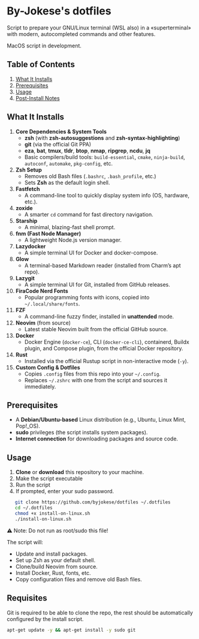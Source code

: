 # By-Jokese's dotfiles

Script to prepare your GNU/Linux terminal (WSL also) in a «superterminal» with modern, autocompleted commands and other features.

MacOS script in development.

## Table of Contents

1. [What It Installs](#what-it-installs)
2. [Prerequisites](#prerequisites)
3. [Usage](#usage)
4. [Post-Install Notes](#post-install-notes)

## What It Installs

1. **Core Dependencies & System Tools**
   - **zsh** (with **zsh-autosuggestions** and **zsh-syntax-highlighting**)
   - **git** (via the official Git PPA)
   - **eza**, **bat**, **tmux**, **tldr**, **btop**, **nmap**, **ripgrep**, **ncdu**, **jq**
   - Basic compilers/build tools: `build-essential`, `cmake`, `ninja-build`, `autoconf`, `automake`, `pkg-config`, etc.
2. **Zsh Setup**
   - Removes old Bash files (`.bashrc`, `.bash_profile`, etc.)
   - Sets **Zsh** as the default login shell.
3. **Fastfetch**
   - A command-line tool to quickly display system info (OS, hardware, etc.).
4. **zoxide**
   - A smarter `cd` command for fast directory navigation.
5. **Starship**
   - A minimal, blazing-fast shell prompt.
6. **fnm (Fast Node Manager)**
   - A lightweight Node.js version manager.
7. **Lazydocker**
   - A simple terminal UI for Docker and docker-compose.
8. **Glow**
   - A terminal-based Markdown reader (installed from Charm’s apt repo).
9. **Lazygit**
   - A simple terminal UI for Git, installed from GitHub releases.
10. **FiraCode Nerd Fonts**
    - Popular programming fonts with icons, copied into `~/.local/share/fonts`.
11. **FZF**
    - A command-line fuzzy finder, installed in **unattended** mode.
12. **Neovim** (from source)
    - Latest stable Neovim built from the official GitHub source.
13. **Docker**
    - Docker Engine (`docker-ce`), CLI (`docker-ce-cli`), containerd, Buildx plugin, and Compose plugin, from the official Docker repository.
14. **Rust**
    - Installed via the official Rustup script in non-interactive mode (`-y`).
15. **Custom Config & Dotfiles**
    - Copies `.config` files from this repo into your `~/.config`.
    - Replaces `~/.zshrc` with one from the script and sources it immediately.

## Prerequisites

- A **Debian/Ubuntu-based** Linux distribution (e.g., Ubuntu, Linux Mint, Pop!_OS).
- **sudo** privileges (the script installs system packages).
- **Internet connection** for downloading packages and source code.


## Usage

1. **Clone** or **download** this repository to your machine.
2. Make the script executable
3. Run the script
4. If prompted, enter your sudo password.

```bash
   git clone https://github.com/byjokese/dotfiles ~/.dotfiles
   cd ~/.dotfiles
   chmod +x install-on-linux.sh
   ./install-on-linux.sh
```
⚠️ Note: Do not run as root/sudo this file!

The script will:
- Update and install packages.
- Set up Zsh as your default shell.
- Clone/build Neovim from source.
- Install Docker, Rust, fonts, etc.
- Copy configuration files and remove old Bash files.

## Requisites

Git is required to be able to clone the repo, the rest should be automatically configured by the install script.

```bash
apt-get update -y && apt-get install -y sudo git
```

